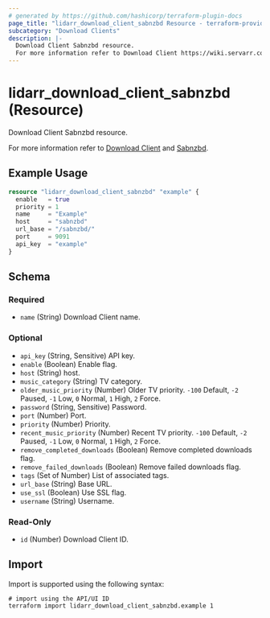 ```yaml
---
# generated by https://github.com/hashicorp/terraform-plugin-docs
page_title: "lidarr_download_client_sabnzbd Resource - terraform-provider-lidarr"
subcategory: "Download Clients"
description: |-
  Download Client Sabnzbd resource.
  For more information refer to Download Client https://wiki.servarr.com/lidarr/settings#download-clients and Sabnzbd https://wiki.servarr.com/lidarr/supported#sabnzbd.
---
```


# lidarr_download_client_sabnzbd (Resource)

<!-- subcategory:Download Clients -->Download Client Sabnzbd resource.
For more information refer to [Download Client](https://wiki.servarr.com/lidarr/settings#download-clients) and [Sabnzbd](https://wiki.servarr.com/lidarr/supported#sabnzbd).

## Example Usage

```terraform
resource "lidarr_download_client_sabnzbd" "example" {
  enable   = true
  priority = 1
  name     = "Example"
  host     = "sabnzbd"
  url_base = "/sabnzbd/"
  port     = 9091
  api_key  = "example"
}
```

<!-- schema generated by tfplugindocs -->
## Schema

### Required

- `name` (String) Download Client name.

### Optional

- `api_key` (String, Sensitive) API key.
- `enable` (Boolean) Enable flag.
- `host` (String) host.
- `music_category` (String) TV category.
- `older_music_priority` (Number) Older TV priority. `-100` Default, `-2` Paused, `-1` Low, `0` Normal, `1` High, `2` Force.
- `password` (String, Sensitive) Password.
- `port` (Number) Port.
- `priority` (Number) Priority.
- `recent_music_priority` (Number) Recent TV priority. `-100` Default, `-2` Paused, `-1` Low, `0` Normal, `1` High, `2` Force.
- `remove_completed_downloads` (Boolean) Remove completed downloads flag.
- `remove_failed_downloads` (Boolean) Remove failed downloads flag.
- `tags` (Set of Number) List of associated tags.
- `url_base` (String) Base URL.
- `use_ssl` (Boolean) Use SSL flag.
- `username` (String) Username.

### Read-Only

- `id` (Number) Download Client ID.

## Import

Import is supported using the following syntax:

```shell
# import using the API/UI ID
terraform import lidarr_download_client_sabnzbd.example 1
```
